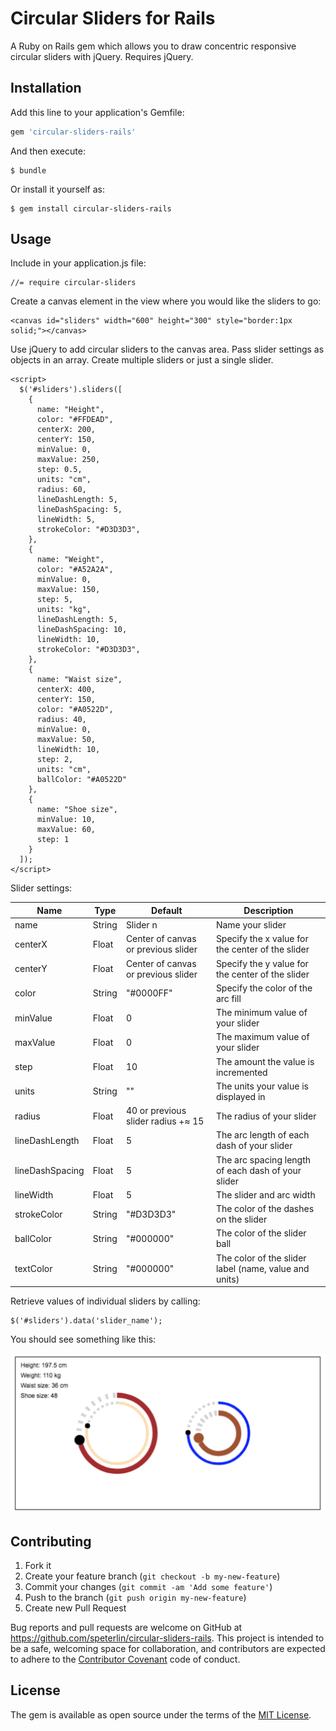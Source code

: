 # Circular Sliders for Rails

A Ruby on Rails gem which allows you to draw concentric responsive circular sliders with jQuery. Requires jQuery.

## Installation

Add this line to your application's Gemfile:

```ruby
gem 'circular-sliders-rails'
```

And then execute:

    $ bundle

Or install it yourself as:

    $ gem install circular-sliders-rails

## Usage

Include in your application.js file:

    //= require circular-sliders

Create a canvas element in the view where you would like the sliders to go:

    <canvas id="sliders" width="600" height="300" style="border:1px solid;"></canvas>

Use jQuery to add circular sliders to the canvas area. Pass slider settings as objects in an array. Create multiple sliders or just a single slider.

    <script>
      $('#sliders').sliders([
        {
          name: "Height",
          color: "#FFDEAD",
          centerX: 200,
          centerY: 150,
          minValue: 0,
          maxValue: 250,
          step: 0.5,
          units: "cm",
          radius: 60,
          lineDashLength: 5,
          lineDashSpacing: 5,
          lineWidth: 5,
          strokeColor: "#D3D3D3",
        },
        {
          name: "Weight",
          color: "#A52A2A",
          minValue: 0,
          maxValue: 150,
          step: 5,
          units: "kg",
          lineDashLength: 5,
          lineDashSpacing: 10,
          lineWidth: 10,
          strokeColor: "#D3D3D3",
        },
        {
          name: "Waist size",
          centerX: 400,
          centerY: 150,
          color: "#A0522D",
          radius: 40,
          minValue: 0,
          maxValue: 50,
          lineWidth: 10,
          step: 2,
          units: "cm",
          ballColor: "#A0522D"
        },
        {
          name: "Shoe size",
          minValue: 10,
          maxValue: 60,
          step: 1
        }
      ]);
    </script>

Slider settings:

| Name            | Type   | Default                             | Description                                            |
| --------------- | ------ | ----------------------------------- | ------------------------------------------------------ |
| name            | String | Slider n                            | Name your slider                                       |
| centerX         | Float  | Center of canvas or previous slider | Specify the x value for the center of the slider       |
| centerY         | Float  | Center of canvas or previous slider | Specify the y value for the center of the slider       |
| color           | String | "#0000FF"                           | Specify the color of the arc fill                      |
| minValue        | Float  | 0                                   | The minimum value of your slider                       |
| maxValue        | Float  | 0                                   | The maximum value of your slider                       |
| step            | Float  | 10                                  | The amount the value is incremented                    |
| units           | String | ""                                  | The units your value is displayed in                   |
| radius          | Float  | 40 or previous slider radius +≈ 15  | The radius of your slider                              |
| lineDashLength  | Float  | 5                                   | The arc length of each dash of your slider             |
| lineDashSpacing | Float  | 5                                   | The arc spacing length of each dash of your slider     |
| lineWidth       | Float  | 5                                   | The slider and arc width                               |
| strokeColor     | String | "#D3D3D3"                           | The color of the dashes on the slider                  |
| ballColor       | String | "#000000"                           | The color of the slider ball                           |
| textColor       | String | "#000000"                           | The color of the slider label (name, value and units)  |

Retrieve values of individual sliders by calling:

    $('#sliders').data('slider_name');

You should see something like this:

![Circular sliders](/vendor/assets/images/circular-sliders-rails.png)

<!-- ## Development -->

<!-- To install this gem onto your local machine, run `bundle exec rake install`. To release a new version, update the version number in `version.rb`, and then run `bundle exec rake release`, which will create a git tag for the version, push git commits and tags, and push the `.gem` file to [rubygems.org](https://rubygems.org). -->


## Contributing

  1. Fork it
  1. Create your feature branch (`git checkout -b my-new-feature`)
  1. Commit your changes (`git commit -am 'Add some feature'`)
  1. Push to the branch (`git push origin my-new-feature`)
  1. Create new Pull Request

Bug reports and pull requests are welcome on GitHub at https://github.com/speterlin/circular-sliders-rails. This project is intended to be a safe, welcoming space for collaboration, and contributors are expected to adhere to the [Contributor Covenant](http://contributor-covenant.org) code of conduct.


## License

The gem is available as open source under the terms of the [MIT License](http://opensource.org/licenses/MIT).
